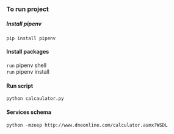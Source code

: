 ### To run project

##### Install pipenv
`pip install pipenv`

#### Install packages
`run` pipenv shell  
`run` pipenv install

#### Run script
`python calcaulator.py`

#### Services schema
`python -mzeep http://www.dneonline.com/calculator.asmx?WSDL`